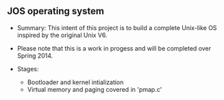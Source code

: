 JOS operating system
--------------------

* Summary:
	This intent of this project is to build a complete
    	Unix-like OS inspired by the original Unix V6.  

* Please note that this is a work in progess
  and will be completed over Spring 2014.

* Stages:
  * Bootloader and kernel intialization
  * Virtual memory and paging covered in 'pmap.c'
